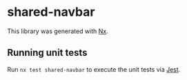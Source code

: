 # shared-navbar

This library was generated with [Nx](https://nx.dev).

## Running unit tests

Run `nx test shared-navbar` to execute the unit tests via [Jest](https://jestjs.io).

